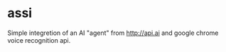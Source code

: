 # assi

Simple integretion of an AI "agent" from http://api.ai and google chrome voice recognition api.
